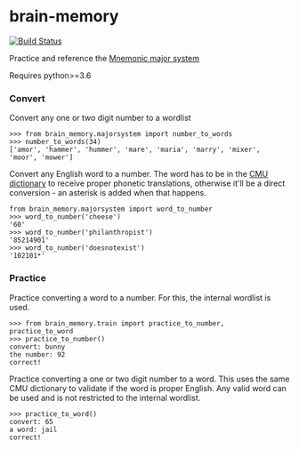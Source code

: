 # brain-memory
[![Build Status](https://travis-ci.com/timvancann/brain-memory.svg?branch=master)](https://travis-ci.com/timvancann/brain-memory)

Practice and reference the [Mnemonic major system](https://en.wikipedia.org/wiki/Mnemonic_major_system)

Requires python>=3.6

### Convert
Convert any one or two digit number to a wordlist
```
>>> from brain_memory.majorsystem import number_to_words
>>> number_to_words(34)
['amor', 'hammer', 'hummer', 'mare', 'maria', 'marry', 'mixer', 'moor', 'mower']
```

Convert any English word to a number. The word has to be in the [CMU dictionary](https://en.wikipedia.org/wiki/CMU_Pronouncing_Dictionary) to receive proper phonetic translations, otherwise it'll be a direct conversion - an asterisk is added when that happens.
```
from brain_memory.majorsystem import word_to_number
>>> word_to_number('cheese')
'60'
>>> word_to_number('philanthropist')
'85214901'
>>> word_to_number('doesnotexist')
'102101*'
```

### Practice
Practice converting a word to a number. For this, the internal wordlist is used.
```
>>> from brain_memory.train import practice_to_number, practice_to_word
>>> practice_to_number()
convert: bunny
the number: 92
correct!
```

Practice converting a one or two digit number to a word. This uses the same CMU dictionary to validate if the word is proper English. Any valid word can be used and is not restricted to the internal wordlist.
```
>>> practice_to_word()
convert: 65
a word: jail
correct!
```